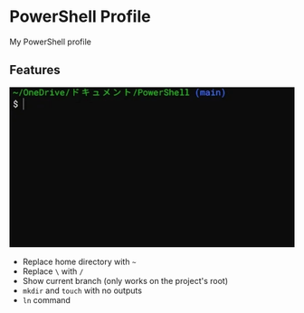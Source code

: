 # PowerShell Profile
My PowerShell profile

## Features
![sample picture](images/path-sample.webp)

* Replace home directory with `~`
* Replace `\` with `/`
* Show current branch (only works on the project's root)
* `mkdir` and `touch` with no outputs
* `ln` command
